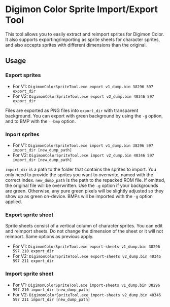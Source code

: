 Digimon Color Sprite Import/Export Tool
=======================================

This tool allows you to easily extract and reimport sprites for Digimon Color.
It also supports exporting/importing as sprite sheets for character sprites,
and also accepts sprites with different dimensions than the original.

Usage
-----

### Export sprites

- For V1: `DigimonColorSpriteTool.exe export v1_dump.bin 38296 597 export_dir`
- For V2: `DigimonColorSpriteTool.exe export v2_dump.bin 40346 597 export_dir`

Files are exported as PNG files into `export_dir` with transparent background.
You can export with green background by using the `-g` option, and to BMP with
the `--bmp` option.

### Inport sprites

- For V1: `DigimonColorSpriteTool.exe import v1_dump.bin 38296 597 import_dir [new_dump_path]`
- For V2: `DigimonColorSpriteTool.exe import v2_dump.bin 40346 597 import_dir [new_dump_path]`

`import_dir` is a path to the folder that contains the sprites to import. You
only need to provide the sprites you want to overwrite, named with the correct
index. `new_dump_path` is the path to the repacked ROM file. If omitted, the
original file will be overwritten. Use the `-g` option if your backgrounds are
green. Otherwise, any pure green pixels will be slightly adjusted so they show
up as green on-device. BMPs will be imported with the `-g` option applied.

### Export sprite sheet

Sprite sheets consist of a vertical column of character sprites. You can edit
and reimport sheets. Do not change the dimension of the sheet or it will not
reimport. Same options as previous apply.

- For V1: `DigimonColorSpriteTool.exe export-sheets v1_dump.bin 38296 597 210 export_dir`
- For V2: `DigimonColorSpriteTool.exe export-sheets v2_dump.bin 40346 597 211 export_dir`

### Import sprite sheet

- For V1: `DigimonColorSpriteTool.exe import-sheets v1_dump.bin 38296 597 210 import_dir [new_dump_path]`
- For V2: `DigimonColorSpriteTool.exe import-sheets v2_dump.bin 40346 597 211 import_dir [new_dump_path]`
